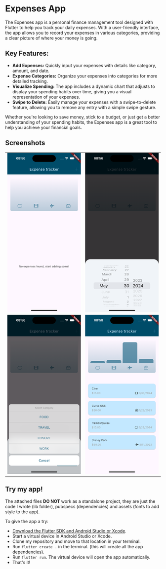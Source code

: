 # Expenses App

The Expenses app is a personal finance management tool designed with Flutter to help you track your daily expenses. With a user-friendly interface, the app allows you to record your expenses in various categories, providing a clear picture of where your money is going.

## Key Features:
- **Add Expenses:** Quickly input your expenses with details like category, amount, and date.
- **Expense Categories:** Organize your expenses into categories for more detailed tracking.
- **Visualize Spending:** The app includes a dynamic chart that adjusts to display your spending habits over time, giving you a visual representation of your expenses.
- **Swipe to Delete:** Easily manage your expenses with a swipe-to-delete feature, allowing you to remove any entry with a simple swipe gesture.

Whether you're looking to save money, stick to a budget, or just get a better understanding of your spending habits, the Expenses app is a great tool to help you achieve your financial goals.

## Screenshots

<table>
    <tr>
        <td>
            <img src="/assets/images/expenses_app_pics/no_expenses.png" width="300">
        </td>
        <td>
            <img src="/assets/images/expenses_app_pics/datepicker.png" width="300">
        </td>
    </tr>
    <tr>
        <td>
            <img src="/assets/images/expenses_app_pics/categories.png" width="300">
        </td>
        <td>
            <img src="/assets/images/expenses_app_pics/expenses.png" width="300">
        </td>
    </tr>
</table>

## Try my app!
The attached files **DO NOT** work as a standalone project, they are just the code I wrote (lib folder), pubspecs (dependencies) and assets (fonts to add style to the app).  

To give the app a try:
-  [Download the Flutter SDK and Android Studio or Xcode](https://docs.flutter.dev/get-started/install).
-  Start a virtual device in Android Studio or Xcode.
-  Clone my repository and move to that location in your terminal.
-  Run `flutter create .` in the terminal. (this will create all the app dependencies).
-  Run `flutter run`. The virtual device will open the app automatically.
-  That's it!
